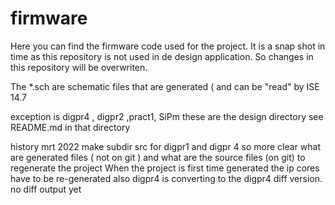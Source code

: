 # firmware 

Here you can find the firmware code used for the project.
It is a snap shot in time  as this repository is not used in de design application. 
So changes in this repository will be overwriten. 

The *.sch are schematic files that are generated (  and can be "read"   by ISE 14.7 

exception is digpr4 , digpr2 ,pract1, SiPm  these  are  the design directory  see README.md in that directory 

history
mrt 2022  make subdir src for digpr1 and digpr 4 so more clear what are generated files ( not on git ) and what are the source files (on git) to regenerate the project
When the project is first time generated the ip cores have to be re-generated also
digpr4 is converting to the digpr4 diff version. no diff output yet



